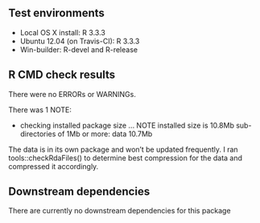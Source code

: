 ## Test environments
* Local OS X install: R 3.3.3
* Ubuntu 12.04 (on Travis-CI): R 3.3.3
* Win-builder: R-devel and R-release

## R CMD check results
There were no ERRORs or WARNINGs. 

There was 1 NOTE:
* checking installed package size ... NOTE
  installed size is 10.8Mb
  sub-directories of 1Mb or more:
    data  10.7Mb

The data is in its own package and won’t be updated frequently. 
I ran tools::checkRdaFiles() to determine best compression for 
the data and compressed it accordingly.

## Downstream dependencies
There are currently no downstream dependencies for this package
